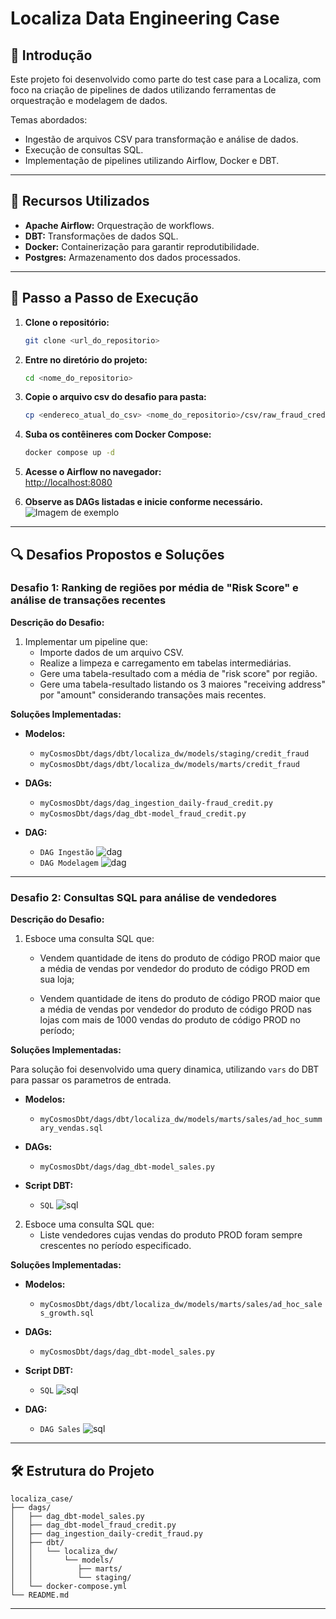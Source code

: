 
# Localiza Data Engineering Case

## 📖 Introdução

Este projeto foi desenvolvido como parte do test case para a Localiza, com foco na criação de pipelines de dados utilizando ferramentas de orquestração e modelagem de dados.

Temas abordados:
- Ingestão de arquivos CSV para transformação e análise de dados.
- Execução de consultas SQL.
- Implementação de pipelines utilizando Airflow, Docker e DBT.

---

## 🔧 Recursos Utilizados

- **Apache Airflow:** Orquestração de workflows.
- **DBT:** Transformações de dados SQL.
- **Docker:** Containerização para garantir reprodutibilidade.
- **Postgres:** Armazenamento dos dados processados.

---

## 🚀 Passo a Passo de Execução

1. **Clone o repositório:**  
   ```bash
   git clone <url_do_repositorio>
   ```

2. **Entre no diretório do projeto:**  
   ```bash
   cd <nome_do_repositorio>
   ```
4. **Copie o arquivo csv do desafio para pasta:**  
   ```bash
   cp <endereco_atual_do_csv> <nome_do_repositorio>/csv/raw_fraud_credit.csv
   ```

3. **Suba os contêineres com Docker Compose:**  
   ```bash
   docker compose up -d
   ```

5. **Acesse o Airflow no navegador:**  
   [http://localhost:8080](http://localhost:8080)

6. **Observe as DAGs listadas e inicie conforme necessário.**  
   ![Imagem de exemplo](./readme-images/dags_implementadas.png)

---

## 🔍 Desafios Propostos e Soluções

### Desafio 1: Ranking de regiões por média de "Risk Score" e análise de transações recentes

**Descrição do Desafio:**  
1. Implementar um pipeline que:  
   - Importe dados de um arquivo CSV.  
   - Realize a limpeza e carregamento em tabelas intermediárias.  
   - Gere uma tabela-resultado com a média de "risk score" por região.  
   - Gere uma tabela-resultado listando os 3 maiores "receiving address" por "amount" considerando transações mais recentes.

**Soluções Implementadas:**  
- **Modelos:**  
  - `myCosmosDbt/dags/dbt/localiza_dw/models/staging/credit_fraud`  
  - `myCosmosDbt/dags/dbt/localiza_dw/models/marts/credit_fraud`  

- **DAGs:**  
  - `myCosmosDbt/dags/dag_ingestion_daily-fraud_credit.py`  
  - `myCosmosDbt/dags/dag_dbt-model_fraud_credit.py`
- **DAG:**  
  - `DAG Ingestão`
  ![dag](./readme-images/dag-fraud_credit-ingestion.png)
  - `DAG Modelagem`
  ![dag](./readme-images/dag-fraud_credit.png)

---

### Desafio 2: Consultas SQL para análise de vendedores

**Descrição do Desafio:**  
1. Esboce uma consulta SQL que:
   - Vendem quantidade de itens do produto de código PROD maior que a
média de vendas por vendedor do produto de código PROD em sua loja;

   - Vendem quantidade de itens do produto de código PROD maior que a
média de vendas por vendedor do produto de código PROD nas lojas com
mais de 1000 vendas do produto de código PROD no período; 

**Soluções Implementadas:**

Para solução foi desenvolvido uma query dinamica, utilizando `vars` do DBT para passar os parametros de entrada.

- **Modelos:**  
  - `myCosmosDbt/dags/dbt/localiza_dw/models/marts/sales/ad_hoc_summary_vendas.sql`

- **DAGs:**  
  - `myCosmosDbt/dags/dag_dbt-model_sales.py`
- **Script DBT:**  
  - `SQL`
![sql](./readme-images/ad_hoc_summary_vendas.png)

2. Esboce uma consulta SQL que:  
   - Liste vendedores cujas vendas do produto PROD foram sempre crescentes no período especificado.

**Soluções Implementadas:**  
- **Modelos:**  
  - `myCosmosDbt/dags/dbt/localiza_dw/models/marts/sales/ad_hoc_sales_growth.sql`

- **DAGs:**  
  - `myCosmosDbt/dags/dag_dbt-model_sales.py`

- **Script DBT:**  
  - `SQL`
![sql](./readme-images/ad_hoc_sales_growth.png)

- **DAG:**  
  - `DAG Sales`
![sql](./readme-images/dag-model_sales.png)

---

## 🛠 Estrutura do Projeto

```
localiza_case/
├── dags/
│   ├── dag_dbt-model_sales.py
│   ├── dag_dbt-model_fraud_credit.py
│   ├── dag_ingestion_daily-credit_fraud.py
│   ├── dbt/
│   │   └── localiza_dw/
│   │       └── models/
│   │          ├── marts/
│   │          └── staging/
│   └── docker-compose.yml
└── README.md
```

---
